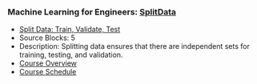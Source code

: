 ### Machine Learning for Engineers: [SplitData](https://www.apmonitor.com/pds/index.php/Main/SplitData)
- [Split Data: Train, Validate, Test](https://www.apmonitor.com/pds/index.php/Main/SplitData)
 - Source Blocks: 5
 - Description: Splitting data ensures that there are independent sets for training, testing, and validation.
- [Course Overview](https://apmonitor.com/pds)
- [Course Schedule](https://apmonitor.com/pds/index.php/Main/CourseSchedule)
